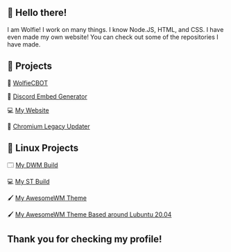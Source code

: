 ## 👋 Hello there!
I am Wolfie! I work on many things. I know Node.JS, HTML, and CSS. I have even made my own website! You can check out some of the repositories I have made. 

## 📔 Projects
🐺 [WolfieCBOT](https://github.com/wolfiediscord/wolfiecbot)

🤖 [Discord Embed Generator](https://github.com/wolfiediscord/discord-embed-generator)

💻 [My Website](https://wolf1e.ga)

🍎 [Chromium Legacy Updater](https://github.com/wolfiediscord/chromium-legacy-updater)

## 🐧 Linux Projects

🗔 [My DWM Build](https://github.com/wolfiediscord/dwm)

💻 [My ST Build](https://github.com/wolfiediscord/st)

🖌 [My AwesomeWM Theme](https://github.com/wolfiediscord/material-awesome)

🖌 [My AwesomeWM Theme Based around Lubuntu 20.04](https://github.com/wolfiediscord/material-awesome-lxqt)



## Thank you for checking my profile! 



